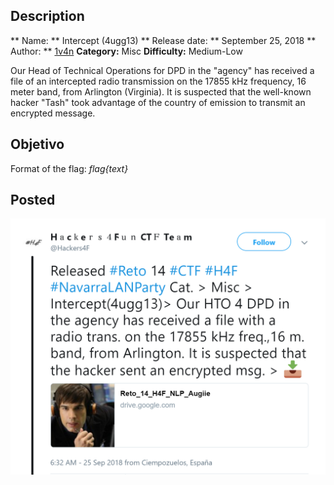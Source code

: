 ## Description

** Name: ** Intercept (4ugg13)
** Release date: ** September 25, 2018
** Author: ** [1v4n](https://twitter.com/1r0Dm48O)
**Category:** Misc
**Difficulty:** Medium-Low

Our Head of Technical Operations for DPD in the "agency" has received a file of an intercepted radio transmission on the 17855 kHz frequency, 16 meter band, from Arlington (Virginia). It is suspected that the well-known hacker "Tash" took advantage of the country of emission to transmit an encrypted message.

## Objetivo

Format of the flag: *flag{text}*

## Posted

![hackers4fun_reto_14_post_tw](challenges\Misc\Reto_14_NLP_H4F_Intercept_4ugg13\Reto_14_tw_post.png)
